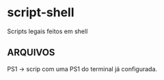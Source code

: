 # script-shell
Scripts legais feitos em shell

ARQUIVOS
--------
PS1 -> scrip com uma PS1 do terminal já configurada.
